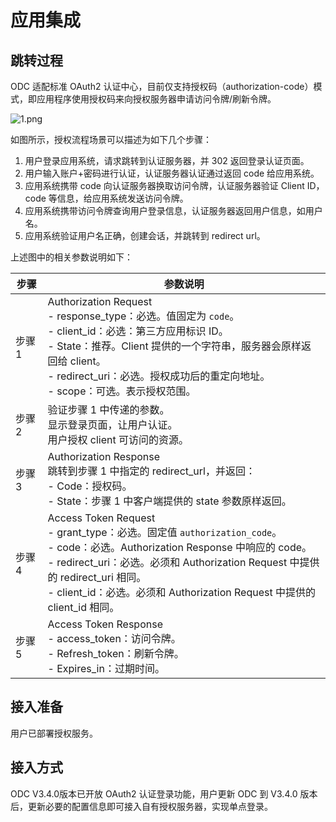 # 应用集成
## 跳转过程
ODC 适配标准 OAuth2 认证中心，目前仅支持授权码（authorization-code）模式，即应用程序使用授权码来向授权服务器申请访问令牌/刷新令牌。

![1.png](https://obbusiness-private.oss-cn-shanghai.aliyuncs.com/doc/img/odc/340/1.png)

如图所示，授权流程场景可以描述为如下几个步骤：

1.  用户登录应用系统，请求跳转到认证服务器，并 302 返回登录认证页面。 
2.  用户输入账户+密码进行认证，认证服务器认证通过返回 code 给应用系统。
3.  应用系统携带 code 向认证服务器换取访问令牌，认证服务器验证 Client ID，code 等信息，给应用系统发送访问令牌。
4.  应用系统携带访问令牌查询用户登录信息，认证服务器返回用户信息，如用户名。
5.  应用系统验证用户名正确，创建会话，并跳转到 redirect url。

上述图中的相关参数说明如下：

| **步骤** | **参数说明** |
| --- | --- |
| 步骤 1 | Authorization Request <br> - response_type：必选。值固定为 `code`。<br> - client_id：必选：第三方应用标识 ID。<br> - State：推荐。Client 提供的一个字符串，服务器会原样返回给 client。<br> - redirect_uri：必选。授权成功后的重定向地址。<br> - scope：可选。表示授权范围。 |
| 步骤 2 | 验证步骤 1 中传递的参数。<br> 显示登录页面，让用户认证。<br> 用户授权 client 可访问的资源。 |
| 步骤 3 | Authorization Response <br> 跳转到步骤 1 中指定的 redirect_url，并返回：<br> - Code：授权码。<br> - State：步骤 1 中客户端提供的 state 参数原样返回。 |
| 步骤 4 | Access Token Request <br> - grant_type：必选。固定值 `authorization_code`。<br> - code：必选。Authorization Response 中响应的 code。<br> - redirect_uri：必选。必须和 Authorization Request 中提供的 redirect_uri 相同。<br> - client_id：必选。必须和 Authorization Request 中提供的 client_id 相同。 |
| 步骤 5 | Access Token Response <br> - access_token：访问令牌。<br> - Refresh_token：刷新令牌。<br> - Expires_in：过期时间。|

 
## 接入准备
用户已部署授权服务。
## 接入方式
ODC V3.4.0版本已开放 OAuth2 认证登录功能，用户更新 ODC 到 V3.4.0 版本后，更新必要的配置信息即可接入自有授权服务器，实现单点登录。